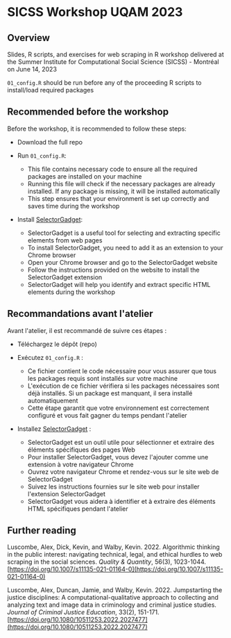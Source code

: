 # SICSS Workshop UQAM 2023

## Overview

Slides, R scripts, and exercises for web scraping in R workshop delivered at the Summer Institute for Computational Social Science (SICSS) - Montréal on June 14, 2023

`01_config.R` should be run before any of the proceeding R scripts to install/load required packages

## Recommended before the workshop

Before the workshop, it is recommended to follow these steps:

- Download the full repo

- Run `01_config.R`:

  - This file contains necessary code to ensure all the required packages are installed on your machine
  - Running this file will check if the necessary packages are already installed. If any package is missing, it will be installed automatically
  - This step ensures that your environment is set up correctly and saves time during the workshop

- Install [SelectorGadget](https://selectorgadget.com/):

  - SelectorGadget is a useful tool for selecting and extracting specific elements from web pages
  - To install SelectorGadget, you need to add it as an extension to your Chrome browser
  - Open your Chrome browser and go to the SelectorGadget website
  - Follow the instructions provided on the website to install the SelectorGadget extension
  - SelectorGadget will help you identify and extract specific HTML elements during the workshop

## Recommandations avant l'atelier

Avant l'atelier, il est recommandé de suivre ces étapes :

- Téléchargez le dépôt (repo)

- Exécutez `01_config.R` :

  - Ce fichier contient le code nécessaire pour vous assurer que tous les packages requis sont installés sur votre machine
  - L'exécution de ce fichier vérifiera si les packages nécessaires sont déjà installés. Si un package est manquant, il sera installé automatiquement
  - Cette étape garantit que votre environnement est correctement configuré et vous fait gagner du temps pendant l'atelier 

- Installez [SelectorGadget](https://selectorgadget.com/) :

  - SelectorGadget est un outil utile pour sélectionner et extraire des éléments spécifiques des pages Web
  - Pour installer SelectorGadget, vous devez l'ajouter comme une extension à votre navigateur Chrome
  - Ouvrez votre navigateur Chrome et rendez-vous sur le site web de SelectorGadget
  - Suivez les instructions fournies sur le site web pour installer l'extension SelectorGadget
  - SelectorGadget vous aidera à identifier et à extraire des éléments HTML spécifiques pendant l'atelier
  
## Further reading

Luscombe, Alex, Dick, Kevin, and Walby, Kevin. 2022. Algorithmic thinking in the public interest: navigating technical, legal, and ethical hurdles to web scraping in the social sciences. *Quality & Quantity*, 56(3), 1023-1044. [https://doi.org/10.1007/s11135-021-01164-0](https://doi.org/10.1007/s11135-021-01164-0)

Luscombe, Alex, Duncan, Jamie, and Walby, Kevin. 2022. Jumpstarting the justice disciplines: A computational-qualitative approach to collecting and analyzing text and image data in criminology and criminal justice studies. *Journal of Criminal Justice Education*, 33(2), 151-171. [https://doi.org/10.1080/10511253.2022.2027477](https://doi.org/10.1080/10511253.2022.2027477)
